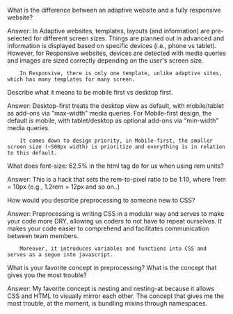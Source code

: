 What is the difference between an adaptive website and a fully responsive website?

Answer: In Adaptive websites, templates, layouts (and information) are pre-selected for different screen sizes. 
        Things are planned out in advanced and information is displayed based on specific devices (i.e., phone vs tablet). However, for Responsive websites, devices are detected with media queries and images are sized 
        correctly depending on the user's screen size. 
        
        In Responsive, there is only one template, unlike adaptive sites, which has many templates for many screen. 

Describe what it means to be mobile first vs desktop first.

Answer: Desktop-first treats the desktop view as default, with mobile/tablet as add-ons via "max-width" media queries. 
        For Mobile-first design, the default is mobile, with tablet/desktop as optional add-ons via "min-width" media queries. 

        It comes down to design priority, in Mobile-first, the smaller screen size (~500px width) is prioritize and everything is in relation to this default.


What does font-size: 62.5% in the html tag do for us when using rem units?

Answer: This is a hack that sets the rem-to-pixel ratio to be 1:10, where 1rem = 10px (e.g., 1.2rem = 12px and so on..)

How would you describe preprocessing to someone new to CSS?

Answer: Preprocessing is writing CSS in a modular way and serves to make your code more DRY, allowing us coders to not          have to repeat ourselves. It makes your code easier to comprehend and facilitates communication between team            members. 

        Moreover, it introduces variables and functions into CSS and serves as a segue into javascript. 

What is your favorite concept in preprocessing? What is the concept that gives you the most trouble?

Answer: My favorite concept is nesting and nesting-at because it allows CSS and HTML to visually mirror each other. 
        The concept that gives me the most trouble, at the moment, is bundling mixins through namespaces. 